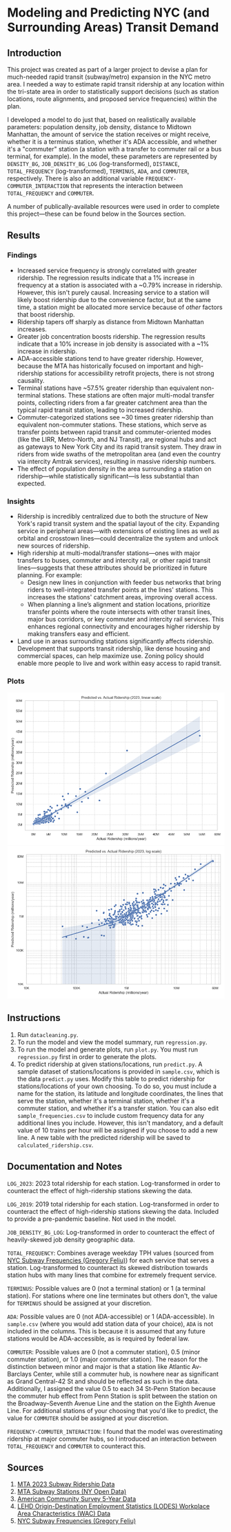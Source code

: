 # Modeling and Predicting NYC (and Surrounding Areas) Transit Demand

## Introduction

This project was created as part of a larger project to devise a plan for much-needed rapid transit (subway/metro) expansion in the NYC metro area. I needed a way to estimate rapid transit ridership at any location within the tri-state area in order to statistically support decisions (such as station locations, route alignments, and proposed service frequencies) within the plan.

I developed a model to do just that, based on realistically available parameters: population density, job density, distance to Midtown Manhattan, the amount of service the station receives or might receive, whether it is a terminus station, whether it's ADA accessible, and whether it's a "commuter" station (a station with a transfer to commuter rail or a bus terminal, for example). In the model, these parameters are represented by `DENSITY_BG`, `JOB_DENSITY_BG_LOG` (log-transformed), `DISTANCE`, `TOTAL_FREQUENCY` (log-transformed), `TERMINUS`, `ADA`, and `COMMUTER`, respectively. There is also an additional variable `FREQUENCY-COMMUTER_INTERACTION` that represents the interaction between `TOTAL_FREQUENCY` and `COMMUTER`.

A number of publically-available resources were used in order to complete this project—these can be found below in the Sources section.

## Results

### Findings
- Increased service frequency is strongly correlated with greater ridership. The regression results indicate that a 1% increase in frequency at a station is associated with a ~0.79% increase in ridership. However, this isn't purely causal. Increasing service to a station will likely boost ridership due to the convenience factor, but at the same time, a station might be allocated more service because of *other* factors that boost ridership.
- Ridership tapers off sharply as distance from Midtown Manhattan increases.
- Greater job concentration boosts ridership. The regression results indicate that a 10% increase in job density is associated with a ~1% increase in ridership.
- ADA-accessible stations tend to have greater ridership. However, because the MTA has historically focused on important and high-ridership stations for accessibility retrofit projects, there is not strong causality.
- Terminal stations have ~57.5% greater ridership than equivalent non-terminal stations. These stations are often major multi-modal transfer points, collecting riders from a far greater catchment area than the typical rapid transit station, leading to increased ridership.
- Commuter-categorized stations see ~30 times greater ridership than equivalent non-commuter stations. These stations, which serve as transfer points between rapid transit and commuter-oriented modes (like the LIRR, Metro-North, and NJ Transit), are regional hubs and act as gateways to New York City and its rapid transit system. They draw in riders from wide swaths of the metropolitan area (and even the country via intercity Amtrak services), resulting in massive ridership numbers.
- The effect of population density in the area surrounding a station on ridership—while statistically significant—is less substantial than expected.

### Insights
- Ridership is incredibly centralized due to both the structure of New York's rapid transit system and the spatial layout of the city. Expanding service in peripheral areas—with extensions of existing lines as well as orbital and crosstown lines—could decentralize the system and unlock new sources of ridership.
- High ridership at multi-modal/transfer stations—ones with major transfers to buses, commuter and intercity rail, or other rapid transit lines—suggests that these attributes should be prioritized in future planning. For example:
    - Design new lines in conjunction with feeder bus networks that bring riders to well-integrated transfer points at the lines' stations. This increases the stations' catchment areas, improving overall access.
    - When planning a line’s alignment and station locations, prioritize transfer points where the route intersects with other transit lines, major bus corridors, or key commuter and intercity rail services. This enhances regional connectivity and encourages higher ridership by making transfers easy and efficient.
- Land use in areas surrounding stations significantly affects ridership. Development that supports transit ridership, like dense housing and commercial spaces, can help maximize use. Zoning policy should enable more people to live and work within easy access to rapid transit.

### Plots
![](plots/linear_plot.png)
![](plots/log_plot.png)

## Instructions
1. Run `datacleaning.py`.
2. To run the model and view the model summary, run `regression.py`.
3. To run the model and generate plots, run `plot.py`. You must run
`regression.py` first in order to generate the plots.
4. To predict ridership at given stations/locations, run `predict.py`.
A sample dataset of stations/locations is provided in `sample.csv`, which is
the data `predict.py` uses. Modify this table to predict ridership for
stations/locations of your own choosing. To do so, you must include a name
for the station, its latitude and longitude coordinates, the lines that serve
the station, whether it's a terminal station, whether it's a commuter station,
and whether it's a transfer station. You can also edit `sample_frequencies.csv`
to include custom frequency data for any additional lines you include. However,
this isn't mandatory, and a default value of 10 trains per hour will be
assigned if you choose to add a new line. A new table with the predicted
ridership will be saved to `calculated_ridership.csv`.

## Documentation and Notes
`LOG_2023`: 2023 total ridership for each station. Log-transformed in order to counteract the effect of high-ridership stations skewing the data.

`LOG_2019`: 2019 total ridership for each station. Log-transformed in order to counteract the effect of high-ridership stations skewing the data. Included to provide a pre-pandemic baseline. Not used in the model.

`JOB_DENSITY_BG_LOG`: Log-transformed in order to counteract the effect of heavily-skewed job density geographic data.

`TOTAL_FREQUENCY`: Combines average weekday TPH values (sourced from [NYC Subway Frequencies (Gregory Feliu)](https://github.com/gregfeliu/NYC-Subway-Frequencies)) for each service that serves a station. Log-transformed to counteract its skewed distribution towards station hubs with many lines that combine for extremely frequent service.

`TERMINUS`: Possible values are 0 (not a terminal station) or 1 (a terminal station). For stations where one line terminates but others don't, the value for `TERMINUS` should be assigned at your discretion.

`ADA`: Possible values are 0 (not ADA-accessible) or 1 (ADA-accessible). In `sample.csv` (where you would add station data of your choice), `ADA` is not included in the columns. This is because it is assumed that any future stations would be ADA-accessible, as is required by federal law.

`COMMUTER`: Possible values are 0 (not a commuter station), 0.5 (minor commuter station), or 1.0 (major commuter station). The reason for the distinction between minor and major is that a station like Atlantic Av-Barclays Center, while still a commuter hub, is nowhere near as significant as Grand Central-42 St and should be reflected as such in the data. Additionally, I assigned the value 0.5 to each 34 St-Penn Station because the commuter hub effect from Penn Station is split between the station on the Broadway–Seventh Avenue Line and the station on the Eighth Avenue Line. For additional stations of your choosing that you'd like to predict, the value for `COMMUTER` should be assigned at your discretion.

`FREQUENCY-COMMUTER_INTERACTION`: I found that the model was overestimating ridership at major commuter hubs, so I introduced an interaction between `TOTAL_FREQUENCY` and `COMMUTER` to counteract this.

## Sources
1. [MTA 2023 Subway Ridership Data](https://www.mta.info/agency/new-york-city-transit/subway-bus-ridership-2023)
2. [MTA Subway Stations (NY Open Data)](https://data.ny.gov/Transportation/MTA-Subway-Stations/39hk-dx4f/data_preview)
3. [American Community Survey 5-Year Data](https://www.census.gov/data/developers/data-sets/acs-5year.html)
4. [LEHD Origin-Destination Employment Statistics (LODES) Workplace Area Characteristics (WAC) Data](https://lehd.ces.census.gov/data/)
5. [NYC Subway Frequencies (Gregory Feliu)](https://github.com/gregfeliu/NYC-Subway-Frequencies)
